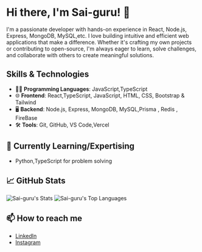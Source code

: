 # Hi there, I'm Sai-guru! 👋

I'm a passionate developer with hands-on experience in React, Node.js, Express, MongoDB, MySQL,etc. I love building intuitive and efficient web applications that make a difference. Whether it's crafting my own projects or contributing to open-source, I'm always eager to learn, solve challenges, and collaborate with others to create meaningful solutions.

## Skills & Technologies
- 🧑‍💻 **Programming Languages**: JavaScript,TypeScript
- 🌐 **Frontend**: React,TypeScript, JavaScript, HTML, CSS, Bootstrap & Tailwind
- 🖥️ **Backend**: Node.js, Express, MongoDB, MySQL,Prisma , Redis , FireBase
- 🛠️ **Tools**: Git, GitHub, VS Code,Vercel



## 🌱 Currently Learning/Expertising
 - Python,TypeScript for problem solving

## 📈 GitHub Stats
![Sai-guru's Stats](https://github-readme-stats.vercel.app/api?username=Sai-guru&theme=blue-green&show_icons=true&hide_border=false&count_private=true)       ![Sai-guru's Top Languages](https://github-readme-stats.vercel.app/api/top-langs/?username=Sai-guru&theme=blue-green&show_icons=true&hide_border=false&layout=compact)


## 📫 How to reach me
- [LinkedIn](https://www.linkedin.com/in/sai-guru-prigeesh-m-9a429730a?utm_source=share&utm_campaign=share_via&utm_content=profile&utm_medium=android_app)
- [Instagram](https://www.instagram.com/prigeesh._.2006?igsh=MWJhZHdtamluNXZzZw==)
